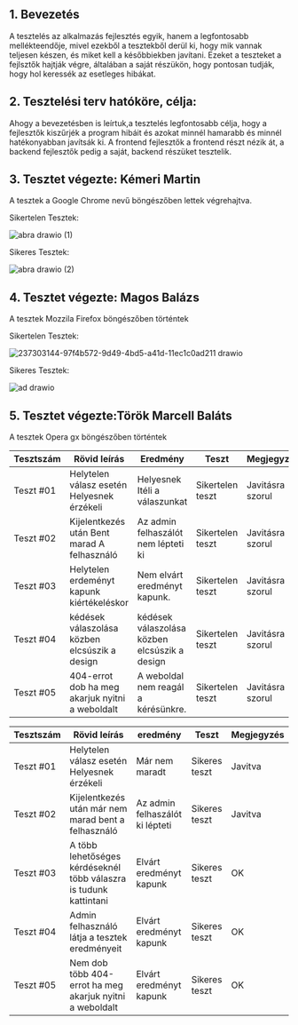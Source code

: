 ## 1. Bevezetés<br>

A tesztelés az alkalmazás fejlesztés egyik, hanem a legfontosabb mellékteendője, mivel ezekből a tesztekből derül ki, hogy mik vannak teljesen készen, és miket kell a későbbiekben javítani. Ezeket a teszteket a fejlsztők hajtják végre, általában a saját részükön, hogy pontosan tudják, hogy hol keressék az esetleges hibákat.<br>

## 2. Tesztelési terv hatóköre, célja:<br>

Ahogy a bevezetésben is leírtuk,a tesztelés legfontosabb célja, hogy a fejlesztők kiszűrjék a program hibáit és azokat minnél hamarabb és minnél hatékonyabban javítsák ki. A frontend fejlesztők a frontend részt nézik át, a backend fejlesztők pedig a saját, backend részüket tesztelik.<br>

## 3. Tesztet végezte: Kémeri Martin<br>
A tesztek a Google Chrome nevű böngészőben lettek végrehajtva.

Sikertelen Tesztek:<br>


![abra drawio (1)](https://github.com/103470/AFP2--h-t-let/assets/113610538/97f4b572-9d49-4bd5-a41d-11ec1c0ad211)<br>


Sikeres Tesztek: <br>


![abra drawio (2)](https://github.com/103470/AFP2--h-t-let/assets/113610538/cf0ed037-ff71-43af-bd86-8d892032d3b6)<br>


## 4. Tesztet végezte: Magos Balázs<br>
A tesztek Mozzila Firefox böngészőben történtek

Sikertelen Tesztek:<br>


![237303144-97f4b572-9d49-4bd5-a41d-11ec1c0ad211 drawio](https://github.com/103470/AFP2--h-t-let/assets/113610878/745c460c-7067-4ea4-99e1-35b13805effb)


Sikeres Tesztek:<br>


![ad drawio](https://github.com/103470/AFP2--h-t-let/assets/113610878/6fe496ba-0e62-43c8-bf5c-d5b419062516)


## 5. Tesztet végezte:Török Marcell Baláts<br>
A tesztek Opera gx böngészőben történtek


| Tesztszám | Rövid leírás                                             | Eredmény                                                                  | Teszt                                                                     | Megjegyzés                |
|-----------|----------------------------------------------------------|---------------------------------------------------------------------------------|--------------------------------------------------------------------------------|---------------------------|
| Teszt #01 | Helytelen válasz esetén Helyesnek érzékeli   | Helyesnek Itéli a válaszunkat  | Sikertelen teszt  | Javitásra szorul
| Teszt #02 | Kijelentkezés után Bent marad A felhasználó  | Az admin felhaszálót nem lépteti ki | Sikertelen teszt   | Javitásra szorul
| Teszt #03 | Helytelen erdeményt kapunk kiértékeléskor    |   Nem elvárt eredményt kapunk.| Sikertelen teszt   | Javitásra szorul
| Teszt #04 | kédések válaszolása közben elcsúszik a design| kédések válaszolása közben elcsúszik a design | Sikertelen teszt    | Javitásra szorul
| Teszt #05 | 404-errot dob ha meg akarjuk nyitni a weboldalt| A weboldal nem reagál a kérésünkre. | Sikertelen teszt   | Javitásra szorul



| Tesztszám | Rövid leírás                                             |  eredmény                                                                   | Teszt                                                                       | Megjegyzés                |
|-----------|----------------------------------------------------------|---------------------------------------------------------------------------------|--------------------------------------------------------------------------------|---------------------------|
| Teszt #01 | Helytelen válasz esetén Helyesnek érzékeli   | Már nem maradt  | Sikeres teszt  | Javitva
| Teszt #02 | Kijelentkezés után már nem marad bent a felhasználó  | Az admin felhaszálót ki lépteti | Sikeres teszt   | Javitva
| Teszt #03 | A több lehetőséges kérdéseknél több válaszra is tudunk kattintani |  Elvárt eredményt kapunk| Sikeres teszt   | OK
| Teszt #04 |Admin felhasználó látja a tesztek eredményeit | Elvárt eredményt kapunk | Sikeres teszt    | OK
| Teszt #05 | Nem dob több 404-errot ha meg akarjuk nyitni a weboldalt|  Elvárt eredményt kapunk | Sikeres teszt   | OK


